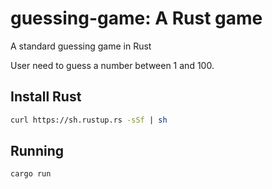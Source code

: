# guessing-game: A Rust game
A standard guessing game in Rust

User need to guess a number between 1 and 100.

## Install Rust

```bash
curl https://sh.rustup.rs -sSf | sh
```

## Running

```bash
cargo run
```

